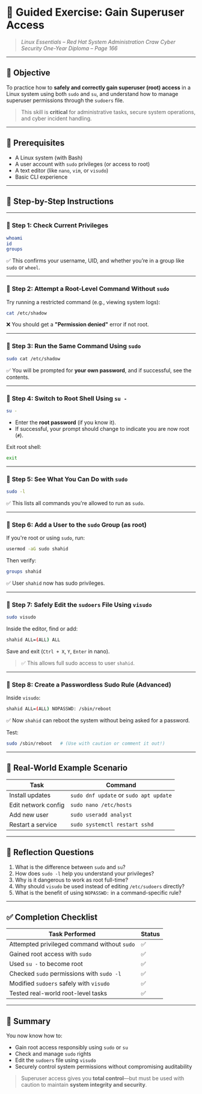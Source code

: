 # 🧪 **Guided Exercise: Gain Superuser Access**

> *Linux Essentials – Red Hat System Administration*
> *Craw Cyber Security One-Year Diploma – Page 166*

---

## 🎯 Objective

To practice how to **safely and correctly gain superuser (root) access** in a Linux system using both `sudo` and `su`, and understand how to manage superuser permissions through the `sudoers` file.

> This skill is **critical** for administrative tasks, secure system operations, and cyber incident handling.

---

## 🧰 Prerequisites

* A Linux system (with Bash)
* A user account with `sudo` privileges (or access to root)
* A text editor (like `nano`, `vim`, or `visudo`)
* Basic CLI experience

---

## 🧭 Step-by-Step Instructions

---

### 🔹 **Step 1: Check Current Privileges**

```bash
whoami
id
groups
```

✅ This confirms your username, UID, and whether you’re in a group like `sudo` or `wheel`.

---

### 🔹 **Step 2: Attempt a Root-Level Command Without `sudo`**

Try running a restricted command (e.g., viewing system logs):

```bash
cat /etc/shadow
```

❌ You should get a **"Permission denied"** error if not root.

---

### 🔹 **Step 3: Run the Same Command Using `sudo`**

```bash
sudo cat /etc/shadow
```

✅ You will be prompted for **your own password**, and if successful, see the contents.

---

### 🔹 **Step 4: Switch to Root Shell Using `su -`**

```bash
su -
```

* Enter the **root password** (if you know it).
* If successful, your prompt should change to indicate you are now root (`#`).

Exit root shell:

```bash
exit
```

---

### 🔹 **Step 5: See What You Can Do with `sudo`**

```bash
sudo -l
```

✅ This lists all commands you're allowed to run as `sudo`.

---

### 🔹 **Step 6: Add a User to the `sudo` Group (as root)**

If you're root or using `sudo`, run:

```bash
usermod -aG sudo shahid
```

Then verify:

```bash
groups shahid
```

✅ User `shahid` now has sudo privileges.

---

### 🔹 **Step 7: Safely Edit the `sudoers` File Using `visudo`**

```bash
sudo visudo
```

Inside the editor, find or add:

```bash
shahid ALL=(ALL) ALL
```

Save and exit (`Ctrl + X`, `Y`, `Enter` in nano).

> ✅ This allows full sudo access to user `shahid`.

---

### 🔹 **Step 8: Create a Passwordless Sudo Rule (Advanced)**

Inside `visudo`:

```bash
shahid ALL=(ALL) NOPASSWD: /sbin/reboot
```

✅ Now `shahid` can reboot the system without being asked for a password.

Test:

```bash
sudo /sbin/reboot   # (Use with caution or comment it out!)
```

---

## 📂 Real-World Example Scenario

| Task                | Command                                |
| ------------------- | -------------------------------------- |
| Install updates     | `sudo dnf update` or `sudo apt update` |
| Edit network config | `sudo nano /etc/hosts`                 |
| Add new user        | `sudo useradd analyst`                 |
| Restart a service   | `sudo systemctl restart sshd`          |

---

## 🧠 Reflection Questions

1. What is the difference between `sudo` and `su`?
2. How does `sudo -l` help you understand your privileges?
3. Why is it dangerous to work as root full-time?
4. Why should `visudo` be used instead of editing `/etc/sudoers` directly?
5. What is the benefit of using `NOPASSWD:` in a command-specific rule?

---

## ✅ Completion Checklist

| Task Performed                              | Status |
| ------------------------------------------- | ------ |
| Attempted privileged command without `sudo` | ✅      |
| Gained root access with `sudo`              | ✅      |
| Used `su -` to become root                  | ✅      |
| Checked `sudo` permissions with `sudo -l`   | ✅      |
| Modified `sudoers` safely with `visudo`     | ✅      |
| Tested real-world root-level tasks          | ✅      |

---

## 📎 Summary

You now know how to:

* Gain root access responsibly using `sudo` or `su`
* Check and manage `sudo` rights
* Edit the `sudoers` file using `visudo`
* Securely control system permissions without compromising auditability

> Superuser access gives you **total control**—but must be used with caution to maintain **system integrity and security**.
